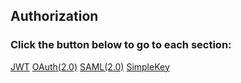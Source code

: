 ## Authorization

### Click the button below to go to each section:

<div class='btn-wrap'>
    <a href='jwt/README.md'>JWT</a>
    <a href='oauth/oauth.md'>OAuth(2.0)</a>
    <a href='saml/README.md'>SAML(2.0)</a>
    <a href='simplekey.md'>SimpleKey</a>
</div>
